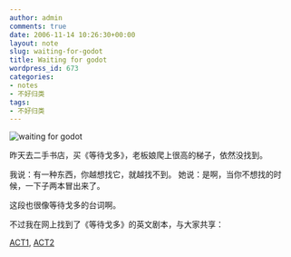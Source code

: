 ```yaml
---
author: admin
comments: true
date: 2006-11-14 10:26:30+00:00
layout: note
slug: waiting-for-godot
title: Waiting for godot
wordpress_id: 673
categories:
- notes
- 不好归类
tags:
- 不好归类
---
```


![waiting for godot](http://static.flickr.com/111/297199365_bf0a39f104.jpg?v=0)

昨天去二手书店，买《等待戈多》，老板娘爬上很高的梯子，依然没找到。

我说：有一种东西，你越想找它，就越找不到。
她说：是啊，当你不想找的时候，一下子两本冒出来了。

这段也很像等待戈多的台词啊。

不过我在网上找到了《等待戈多》的英文剧本，与大家共享：

[ACT1](http://samuel-beckett.net/Waiting_for_Godot_Part1.html), [ACT2](http://samuel-beckett.net/Waiting_for_Godot_Part2.html)
